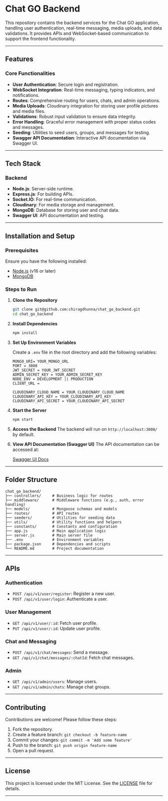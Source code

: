 # Chat GO Backend

This repository contains the backend services for the Chat GO application, handling user authentication, real-time messaging, media uploads, and data validations. It provides APIs and WebSocket-based communication to support the frontend functionality.

---

## Features

### Core Functionalities

- **User Authentication**: Secure login and registration.
- **WebSocket Integration**: Real-time messaging, typing indicators, and notifications.
- **Routes**: Comprehensive routing for users, chats, and admin operations.
- **Media Uploads**: Cloudinary integration for storing user profile pictures and media files.
- **Validations**: Robust input validation to ensure data integrity.
- **Error Handling**: Graceful error management with proper status codes and messages.
- **Seeding**: Utilities to seed users, groups, and messages for testing.
- **Swagger API Documentation**: Interactive API documentation via Swagger UI.

---

## Tech Stack

### Backend

- **Node.js**: Server-side runtime.
- **Express.js**: For building APIs.
- **Socket.IO**: For real-time communication.
- **Cloudinary**: For media storage and management.
- **MongoDB**: Database for storing user and chat data.
- **Swagger UI**: API documentation and testing.

---

## Installation and Setup

### Prerequisites

Ensure you have the following installed:

- [Node.js](https://nodejs.org/) (v16 or later)
- [MongoDB](https://www.mongodb.com/)

### Steps to Run

1. **Clone the Repository**

   ```bash
   git clone git@github.com:chiragdhunna/chat_go_backend.git
   cd chat_go_backend
   ```

2. **Install Dependencies**

   ```bash
   npm install
   ```

3. **Set Up Environment Variables**

   Create a `.env` file in the root directory and add the following variables:

   ```env
   MONGO_URI= YOUR_MONGO_URL
   PORT = 3000
   JWT_SECRET = YOUR_JWT_SECRET
   ADMIN_SECRET_KEY = YOUR_ADMIN_SECRET_KEY
   NODE_ENV = DEVELOPMENT || PRODUCTION
   CLIENT_URL =

   CLOUDINARY_CLOUD_NAME = YOUR_CLOUDINARY_CLOUD_NAME
   CLOUDINARY_API_KEY = YOUR_CLOUDINARY_API_KEY
   CLOUDINARY_API_SECRET = YOUR_CLOUDINARY_API_SECRET
   ```

4. **Start the Server**

   ```bash
   npm start
   ```

5. **Access the Backend**
   The backend will run on `http://localhost:3000/` by default.

6. **View API Documentation (Swagger UI)**
   The API documentation can be accessed at:

   [Swagger UI Docs](https://chat-go-backend.onrender.com/api/v1/docs/)

---

## Folder Structure

```
chat_go_backend/
├── controllers/     # Business logic for routes
├── middleware/      # Middleware functions (e.g., auth, error handling)
├── models/          # Mongoose schemas and models
├── routes/          # API routes
├── seeders/         # Utilities for seeding data
├── utils/           # Utility functions and helpers
├── constants/       # Constants and configuration
├── app.js           # Main application logic
├── server.js        # Main server file
├── .env             # Environment variables
├── package.json     # Dependencies and scripts
└── README.md        # Project documentation
```

---

## APIs

### Authentication

- `POST /api/v1/user/register`: Register a new user.
- `POST /api/v1/user/login`: Authenticate a user.

### User Management

- `GET /api/v1/user/:id`: Fetch user profile.
- `PUT /api/v1/user/:id`: Update user profile.

### Chat and Messaging

- `POST /api/v1/chat/messages`: Send a message.
- `GET /api/v1/chat/messages/:chatId`: Fetch chat messages.

### Admin

- `GET /api/v1/admin/users`: Manage users.
- `GET /api/v1/admin/chats`: Manage chat groups.

---

## Contributing

Contributions are welcome! Please follow these steps:

1. Fork the repository.
2. Create a feature branch: `git checkout -b feature-name`
3. Commit your changes: `git commit -m 'Add some feature'`
4. Push to the branch: `git push origin feature-name`
5. Open a pull request.

---

## License

This project is licensed under the MIT License. See the [LICENSE](./LICENSE) file for details.

---
